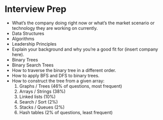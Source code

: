 # Interview Prep
- What’s the company doing right now or what’s the market scenario or technology they are working on currently. 
- Data Structures 
- Algorithms 
- Leadership Principles 
- Explain your background and why you’re a good fit for (insert company here).
- Binary Trees
- Binary Search Trees
- How to traverse the binary tree in a different order.
- How to apply BFS and DFS to binary trees.
- How to construct the tree from a given array:
  1. Graphs / Trees (46% of questions, most frequent)
  2. Arrays / Strings (38%)     
  3. Linked lists (10%)     
  4. Search / Sort (2%)     
  5. Stacks / Queues (2%)     
  6. Hash tables (2% of questions, least frequent)
